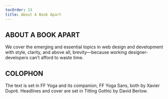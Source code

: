 ```yaml
---
tocOrder: 13
title: About A Book Apart
---
```

## ABOUT A BOOK APART

We cover the emerging and essential topics in web design and development with style, clarity, and above all, brevity—because working designer-developers can’t afford to waste time.

## COLOPHON

The text is set in FF Yoga and its companion, FF Yoga Sans, both by Xavier Dupré. Headlines and cover are set in Titling Gothic by David Berlow.
